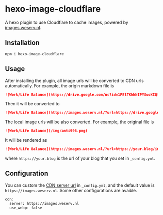 # hexo-image-cloudflare

A hexo plugin to use Cloudflare to cache images, powered by [images.weserv.nl](https://images.weserv.nl/).

## Installation

```
npm i hexo-image-cloudflare
```

## Usage

After installing the plugin, all image urls will be converted to CDN urls automatically. For example, the origin markdown file is

```md
![Work/Life Balance](https://drive.google.com/uc?id=1PElTKhhNIPYSuoXIQtwTyq-RcWKA5MYd&export=download)
```

Then it will be converted to

```md
![Work/Life Balance](https://images.weserv.nl/?url=https://drive.google.com/uc?id=1PElTKhhNIPYSuoXIQtwTyq-RcWKA5MYd&export=download)
```

The local image urls will be also converted. For example, the original file is

```md
![Work/Life Balance](/img/anti996.png)
```

It will be rendered as

```md
![Work/Life Balance](https://images.weserv.nl/?url=https://your.blog/img/anti996.png)
```

where `https://your.blog` is the url of your blog that you set in `_config.yml`.


## Configuration

You can custom the [CDN server url](https://github.com/weserv/images) in `_config.yml`, and the default value is `https://images.weserv.nl`.
Some other configurations are avaible.

```
cdn:
  server: https://images.weserv.nl
  use_webp: false
```

